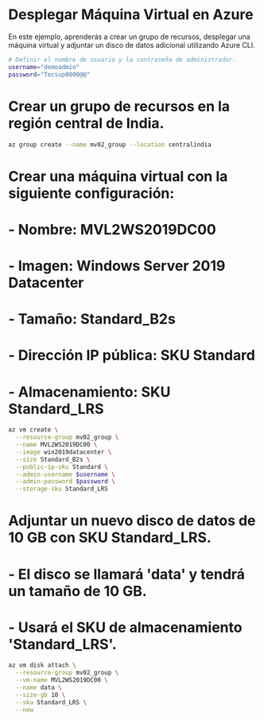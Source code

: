 # Desplegar Máquina Virtual en Azure

En este ejemplo, aprenderás a crear un grupo de recursos, desplegar una máquina virtual y adjuntar un disco de datos adicional utilizando Azure CLI.

```bash
# Definir el nombre de usuario y la contraseña de administrador.
username="demoadmin"
password="Tecsup0000@@"
```
# Crear un grupo de recursos en la región central de India.
```bash
az group create --name mv02_group --location centralindia
```

# Crear una máquina virtual con la siguiente configuración:
# - Nombre: MVL2WS2019DC00
# - Imagen: Windows Server 2019 Datacenter
# - Tamaño: Standard_B2s
# - Dirección IP pública: SKU Standard
# - Almacenamiento: SKU Standard_LRS
```bash
az vm create \
  --resource-group mv02_group \
  --name MVL2WS2019DC00 \
  --image win2019datacenter \
  --size Standard_B2s \
  --public-ip-sku Standard \
  --admin-username $username \
  --admin-password $password \
  --storage-sku Standard_LRS
```

# Adjuntar un nuevo disco de datos de 10 GB con SKU Standard_LRS.
# - El disco se llamará 'data' y tendrá un tamaño de 10 GB.
# - Usará el SKU de almacenamiento 'Standard_LRS'.
```bash
az vm disk attach \
  --resource-group mv02_group \
  --vm-name MVL2WS2019DC00 \
  --name data \
  --size-gb 10 \
  --sku Standard_LRS \
  --new
```
